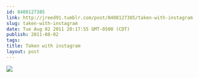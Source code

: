 ```yaml
---
id: 8408127385
link: http://jreed91.tumblr.com/post/8408127385/taken-with-instagram
slug: taken-with-instagram
date: Tue Aug 02 2011 20:17:55 GMT-0500 (CDT)
publish: 2011-08-02
tags: 
title: Taken with instagram
layout: post
---
```



![](http://25.media.tumblr.com/tumblr_lpbvlvDaZ41qi8pkco1_1280.jpg)

